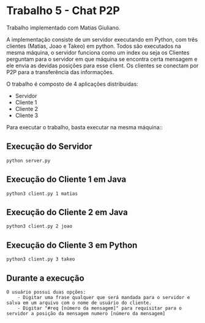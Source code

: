 # Trabalho 5 - Chat P2P

Trabalho implementado com Matias Giuliano.

A implementação consiste de um servidor executando em Python, com três clientes (Matias, Joao e Takeo) em python. Todos são executados na mesma máquina, o servidor funciona como um index ou seja os Clientes perguntam para o servidor em que máquina se encontra certa mensagem e ele envia as devidas posições para esse client. Os clientes se conectam por P2P para a transferência das informações.


O trabalho é composto de 4 aplicações distribuidas:

- Servidor 
- Cliente 1 
- Cliente 2 
- Cliente 3 

Para executar o trabalho, basta executar na mesma máquina::

## Execução do Servidor

    python server.py

## Execução do Cliente 1 em Java

    python3 client.py 1 matias

## Execução do Cliente 2 em Java

    python3 client.py 2 joao

## Execução do Cliente 3 em Python

    python3 client.py 3 takeo
    

## Durante a execução
    O usuário possui duas opções:
        - Digitar uma frase qualquer que será mandada para o servidor e salva em um arquivo com o nome de usuário do cliente.
        - Digitar "#req [número da mensagem]" para requisitar para o servidor a posição da mensagem numero [número da mensagem]





